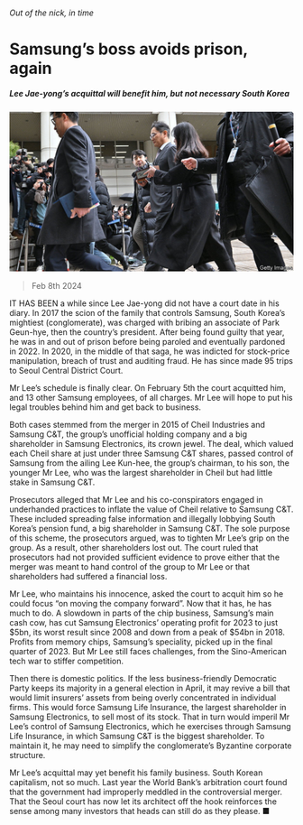 ###### Out of the nick, in time

# Samsung’s boss avoids prison, again 

##### Lee Jae-yong’s acquittal will benefit him, but not necessary South Korea 

![image](images/20240210_WBP501.jpg) 

> Feb 8th 2024 

IT HAS BEEN a while since Lee Jae-yong did not have a court date in his diary. In 2017 the scion of the family that controls Samsung, South Korea’s mightiest (conglomerate), was charged with bribing an associate of Park Geun-hye, then the country’s president. After being found guilty that year, he was in and out of prison before being paroled and eventually pardoned in 2022. In 2020, in the middle of that saga, he was indicted for stock-price manipulation, breach of trust and auditing fraud. He has since made 95 trips to Seoul Central District Court.

Mr Lee’s schedule is finally clear. On February 5th the court acquitted him, and 13 other Samsung employees, of all charges. Mr Lee will hope to put his legal troubles behind him and get back to business. 

Both cases stemmed from the merger in 2015 of Cheil Industries and Samsung C&amp;T, the group’s unofficial holding company and a big shareholder in Samsung Electronics, its crown jewel. The deal, which valued each Cheil share at just under three Samsung C&amp;T shares, passed control of Samsung from the ailing Lee Kun-hee, the group’s chairman, to his son, the younger Mr Lee, who was the largest shareholder in Cheil but had little stake in Samsung C&amp;T. 

Prosecutors alleged that Mr Lee and his co-conspirators engaged in underhanded practices to inflate the value of Cheil relative to Samsung C&amp;T. These included spreading false information and illegally lobbying South Korea’s pension fund, a big shareholder in Samsung C&amp;T. The sole purpose of this scheme, the prosecutors argued, was to tighten Mr Lee’s grip on the group. As a result, other shareholders lost out. The court ruled that prosecutors had not provided sufficient evidence to prove either that the merger was meant to hand control of the group to Mr Lee or that shareholders had suffered a financial loss. 

Mr Lee, who maintains his innocence, asked the court to acquit him so he could focus “on moving the company forward”. Now that it has, he has much to do. A slowdown in parts of the chip business, Samsung’s main cash cow, has cut Samsung Electronics’ operating profit for 2023 to just $5bn, its worst result since 2008 and down from a peak of $54bn in 2018. Profits from memory chips, Samsung’s speciality, picked up in the final quarter of 2023. But Mr Lee still faces challenges, from the Sino-American tech war to stiffer competition. 

Then there is domestic politics. If the less business-friendly Democratic Party keeps its majority in a general election in April, it may revive a bill that would limit insurers’ assets from being overly concentrated in individual firms. This would force Samsung Life Insurance, the largest shareholder in Samsung Electronics, to sell most of its stock. That in turn would imperil Mr Lee’s control of Samsung Electronics, which he exercises through Samsung Life Insurance, in which Samsung C&amp;T is the biggest shareholder. To maintain it, he may need to simplify the conglomerate’s Byzantine corporate structure. 

Mr Lee’s acquittal may yet benefit his family business. South Korean capitalism, not so much. Last year the World Bank’s arbitration court found that the government had improperly meddled in the controversial merger. That the Seoul court has now let its architect off the hook reinforces the sense among many investors that heads can still do as they please. ■


